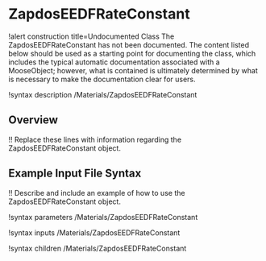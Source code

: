 # ZapdosEEDFRateConstant

!alert construction title=Undocumented Class
The ZapdosEEDFRateConstant has not been documented. The content listed below should be used as a starting point for
documenting the class, which includes the typical automatic documentation associated with a
MooseObject; however, what is contained is ultimately determined by what is necessary to make the
documentation clear for users.

!syntax description /Materials/ZapdosEEDFRateConstant

## Overview

!! Replace these lines with information regarding the ZapdosEEDFRateConstant object.

## Example Input File Syntax

!! Describe and include an example of how to use the ZapdosEEDFRateConstant object.

!syntax parameters /Materials/ZapdosEEDFRateConstant

!syntax inputs /Materials/ZapdosEEDFRateConstant

!syntax children /Materials/ZapdosEEDFRateConstant
